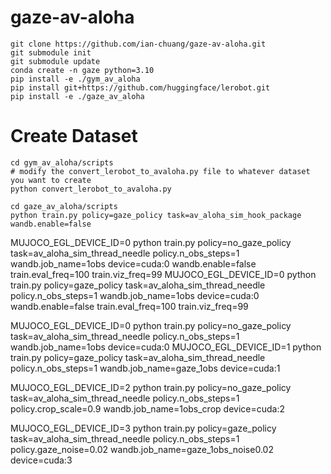 # gaze-av-aloha

```
git clone https://github.com/ian-chuang/gaze-av-aloha.git
git submodule init
git submodule update
conda create -n gaze python=3.10
pip install -e ./gym_av_aloha
pip install git+https://github.com/huggingface/lerobot.git
pip install -e ./gaze_av_aloha
```

# Create Dataset

```
cd gym_av_aloha/scripts
# modify the convert_lerobot_to_avaloha.py file to whatever dataset you want to create
python convert_lerobot_to_avaloha.py
```

```
cd gaze_av_aloha/scripts
python train.py policy=gaze_policy task=av_aloha_sim_hook_package wandb.enable=false 
```


MUJOCO_EGL_DEVICE_ID=0 python train.py policy=no_gaze_policy task=av_aloha_sim_thread_needle policy.n_obs_steps=1 wandb.job_name=1obs device=cuda:0 wandb.enable=false train.eval_freq=100 train.viz_freq=99
MUJOCO_EGL_DEVICE_ID=0 python train.py policy=gaze_policy task=av_aloha_sim_thread_needle policy.n_obs_steps=1 wandb.job_name=1obs device=cuda:0 wandb.enable=false train.eval_freq=100 train.viz_freq=99



MUJOCO_EGL_DEVICE_ID=0 python train.py policy=no_gaze_policy task=av_aloha_sim_thread_needle policy.n_obs_steps=1 wandb.job_name=1obs device=cuda:0
MUJOCO_EGL_DEVICE_ID=1 python train.py policy=gaze_policy task=av_aloha_sim_thread_needle policy.n_obs_steps=1 wandb.job_name=gaze_1obs device=cuda:1 

MUJOCO_EGL_DEVICE_ID=2 python train.py policy=no_gaze_policy task=av_aloha_sim_thread_needle policy.n_obs_steps=1 policy.crop_scale=0.9 wandb.job_name=1obs_crop device=cuda:2

MUJOCO_EGL_DEVICE_ID=3 python train.py policy=gaze_policy task=av_aloha_sim_thread_needle policy.n_obs_steps=1 policy.gaze_noise=0.02 wandb.job_name=gaze_1obs_noise0.02 device=cuda:3
<!-- MUJOCO_EGL_DEVICE_ID=2 python train.py policy=no_gaze_policy task=av_aloha_sim_thread_needle policy.n_obs_steps=1 wandb.job_name=1obs_amp device=cuda:2 train.use_amp=true -->